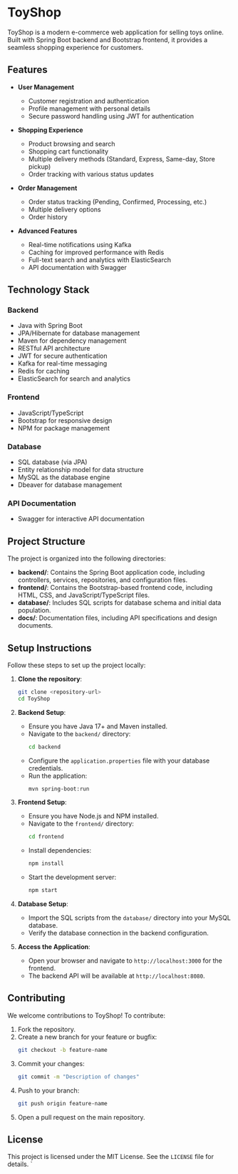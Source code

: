 # ToyShop

ToyShop is a modern e-commerce web application for selling toys online. Built with Spring Boot backend and Bootstrap frontend, it provides a seamless shopping experience for customers.

## Features

- **User Management**
    - Customer registration and authentication
    - Profile management with personal details
    - Secure password handling using JWT for authentication

- **Shopping Experience**
    - Product browsing and search
    - Shopping cart functionality
    - Multiple delivery methods (Standard, Express, Same-day, Store pickup)
    - Order tracking with various status updates

- **Order Management**
    - Order status tracking (Pending, Confirmed, Processing, etc.)
    - Multiple delivery options
    - Order history

- **Advanced Features**
    - Real-time notifications using Kafka
    - Caching for improved performance with Redis
    - Full-text search and analytics with ElasticSearch
    - API documentation with Swagger

## Technology Stack

### Backend
- Java with Spring Boot
- JPA/Hibernate for database management
- Maven for dependency management
- RESTful API architecture
- JWT for secure authentication
- Kafka for real-time messaging
- Redis for caching
- ElasticSearch for search and analytics

### Frontend
- JavaScript/TypeScript
- Bootstrap for responsive design
- NPM for package management

### Database
- SQL database (via JPA)
- Entity relationship model for data structure
- MySQL as the database engine
- Dbeaver for database management

### API Documentation
- Swagger for interactive API documentation

## Project Structure

The project is organized into the following directories:

- **backend/**: Contains the Spring Boot application code, including controllers, services, repositories, and configuration files.
- **frontend/**: Contains the Bootstrap-based frontend code, including HTML, CSS, and JavaScript/TypeScript files.
- **database/**: Includes SQL scripts for database schema and initial data population.
- **docs/**: Documentation files, including API specifications and design documents.

## Setup Instructions

Follow these steps to set up the project locally:

1. **Clone the repository**:
   ```bash
   git clone <repository-url>
   cd ToyShop
   ```

2. **Backend Setup**:
   - Ensure you have Java 17+ and Maven installed.
   - Navigate to the `backend/` directory:
     ```bash
     cd backend
     ```
   - Configure the `application.properties` file with your database credentials.
   - Run the application:
     ```bash
     mvn spring-boot:run
     ```

3. **Frontend Setup**:
   - Ensure you have Node.js and NPM installed.
   - Navigate to the `frontend/` directory:
     ```bash
     cd frontend
     ```
   - Install dependencies:
     ```bash
     npm install
     ```
   - Start the development server:
     ```bash
     npm start
     ```

4. **Database Setup**:
   - Import the SQL scripts from the `database/` directory into your MySQL database.
   - Verify the database connection in the backend configuration.

5. **Access the Application**:
   - Open your browser and navigate to `http://localhost:3000` for the frontend.
   - The backend API will be available at `http://localhost:8080`.

## Contributing

We welcome contributions to ToyShop! To contribute:

1. Fork the repository.
2. Create a new branch for your feature or bugfix:
   ```bash
   git checkout -b feature-name
   ```
3. Commit your changes:
   ```bash
   git commit -m "Description of changes"
   ```
4. Push to your branch:
   ```bash
   git push origin feature-name
   ```
5. Open a pull request on the main repository.

## License

This project is licensed under the MIT License. See the `LICENSE` file for details.
`